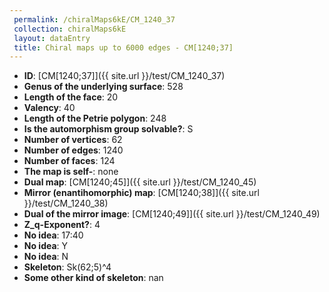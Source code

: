 ```yaml
--- 
 permalink: /chiralMaps6kE/CM_1240_37 
 collection: chiralMaps6kE
 layout: dataEntry
 title: Chiral maps up to 6000 edges - CM[1240;37]
---
```


- **ID**: [CM[1240;37]]({{ site.url }}/test/CM_1240_37)
- **Genus of the underlying surface**: 528
- **Length of the face**: 20
- **Valency**: 40
- **Length of the Petrie polygon**: 248
- **Is the automorphism group solvable?**: S
- **Number of vertices**: 62
- **Number of edges**: 1240
- **Number of faces**: 124
- **The map is self-**: none
- **Dual map**: [CM[1240;45]]({{ site.url }}/test/CM_1240_45)
- **Mirror (enantihomorphic) map**: [CM[1240;38]]({{ site.url }}/test/CM_1240_38)
- **Dual of the mirror image**: [CM[1240;49]]({{ site.url }}/test/CM_1240_49)
- **Z_q-Exponent?**: 4
- **No idea**:  17:40
- **No idea**: Y
- **No idea**: N
- **Skeleton**: Sk(62;5)^4
- **Some other kind of skeleton**: nan
